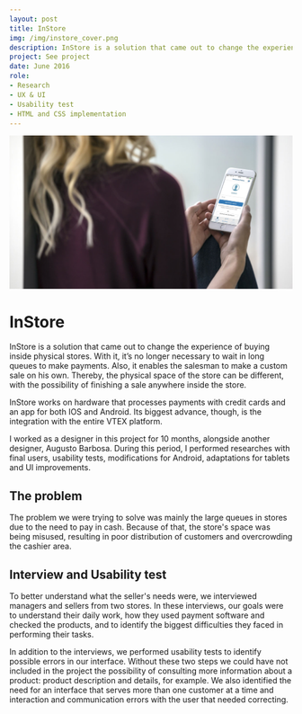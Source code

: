 ```yaml
---
layout: post
title: InStore
img: /img/instore_cover.png
description: InStore is a solution that came out to change the experience of buying inside physical stores. With it, it’s no longer necessary to wait in long queues to make payments.
project: See project
date: June 2016
role:
- Research
- UX & UI
- Usability test
- HTML and CSS implementation
---
```

![capa](/img/instore.png)

# InStore

InStore is a solution that came out to change the experience of buying inside physical stores. With it, it’s no longer necessary to wait in long queues to make payments. Also, it enables the salesman to make a custom sale on his own. Thereby, the physical space of the store can be different, with the possibility of finishing a sale anywhere inside the store.

InStore works on hardware that processes payments with credit cards and an app for both IOS and Android. Its biggest advance, though, is the integration with the entire VTEX platform.

I worked as a designer in this project for 10 months, alongside another designer, Augusto Barbosa. During this period, I performed researches with final users, usability tests, modifications for Android, adaptations for tablets and UI improvements.

## The problem

The problem we were trying to solve was mainly the large queues in stores due to the need to pay in cash. Because of that, the store's space was being misused, resulting in poor distribution of customers and overcrowding the cashier area.

## Interview and Usability test

To better understand what the seller's needs were, we interviewed managers and sellers from two stores. In these interviews, our goals were to understand their daily work, how they used payment software and checked the products, and to identify the biggest difficulties they faced in performing their tasks.

In addition to the interviews, we performed usability tests to identify possible errors in our interface. Without these two steps we could have not included in the project the possibility of consulting more information about a product: product description and details, for example. We also identified the need for an interface that serves more than one customer at a time and interaction and communication errors with the user that needed correcting.
